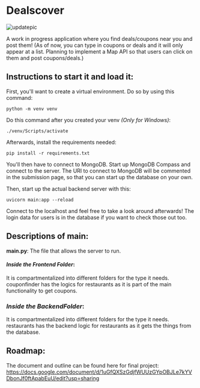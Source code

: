 # Dealscover
![updatepic](https://github.com/plovanpete/dealscoverCS3980project/assets/145849883/0eca74f9-8f0d-450c-a51a-fde6e2597b9b)


A work in progress application where you find deals/coupons near you and post them!
(As of now, you can type in coupons or deals and it will only appear at a list. Planning to implement a Map API so that users can click on them and post coupons/deals.)

## Instructions to start it and load it:
First, you'll want to create a virtual environment. Do so by using this command:
```
python -m venv venv
```
Do this command after you created your venv *(Only for Windows)*:
```
./venv/Scripts/activate  
```

Afterwards, install the requirements needed: 
```
pip install -r requirements.txt
```

You'll then have to connect to MongoDB. Start up MongoDB Compass and connect to the server. 
The URI to connect to MongoDB will be commented in the submission page, so that you can start up the database on your own.

Then, start up the actual backend server with this:
```
uvicorn main:app --reload
```

Connect to the localhost and feel free to take a look around afterwards! The login data for users is in the database if you want to check those out too.

## Descriptions of main:
**main.py**: The file that allows the server to run.

#### _Inside the Frontend Folder_:

It is compartmentalized into different folders for the type it needs.
couponfinder has the logics for restaurants as it is part of the main functionality to get coupons.

### _Inside the BackendFolder_:
It is compartmentalized into different folders for the type it needs.
restaurants has the backend logic for restaurants as it gets the things from the database.

## Roadmap:
The document and outline can be found here for final project:
https://docs.google.com/document/d/1uGfQXSzGdjfWUUzGYpOBJLe7kYVDbonJf0ftApabEuU/edit?usp=sharing
